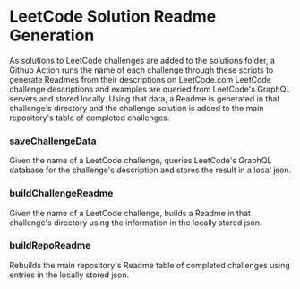 # LeetCode Solution Readme Generation
As solutions to LeetCode challenges are added to the solutions folder, a Github Action runs the name of each challenge through these scripts to generate Readmes from their descriptions on LeetCode.com
LeetCode challenge descriptions and examples are queried from LeetCode's GraphQL servers and stored locally. Using that data, a Readme is generated in that challenge's directory and the challenge solution is added to the main repository's table of completed challenges.

### saveChallengeData
Given the name of a LeetCode challenge, queries LeetCode's GraphQL database for the challenge's description and stores the result in a local json.
### buildChallengeReadme
Given the name of a LeetCode challenge, builds a Readme in that challenge's directory using the information in the locally stored json.
### buildRepoReadme
Rebuilds the main repository's Readme table of completed challenges using entries in the locally stored json.